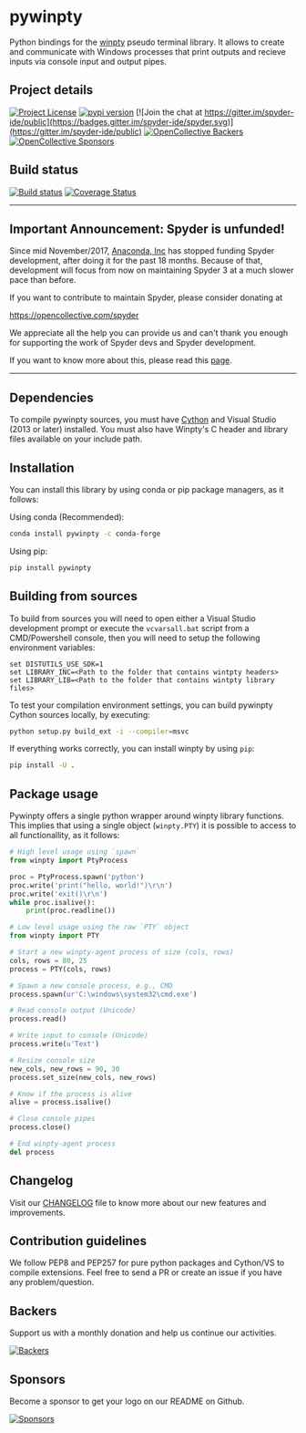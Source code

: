 # pywinpty
Python bindings for the [winpty](https://github.com/rprichard/winpty) pseudo terminal library. It
allows to create and communicate with Windows processes that print outputs and recieve inputs via
console input and output pipes.

## Project details
[![Project License](https://img.shields.io/pypi/l/pywinpty.svg)](./LICENSE.txt)
[![pypi version](https://img.shields.io/pypi/v/pywinpty.svg)](https://pypi.python.org/pypi/pywinpty)
[![Join the chat at https://gitter.im/spyder-ide/public](https://badges.gitter.im/spyder-ide/spyder.svg)](https://gitter.im/spyder-ide/public)
[![OpenCollective Backers](https://opencollective.com/spyder/backers/badge.svg?color=blue)](#backers)
[![OpenCollective Sponsors](https://opencollective.com/spyder/sponsors/badge.svg?color=blue)](#sponsors)

## Build status
[![Build status](https://ci.appveyor.com/api/projects/status/cowkuaebgeeq45v1?svg=true)](https://ci.appveyor.com/project/spyder-ide/pywinpty)
[![Coverage Status](https://coveralls.io/repos/github/spyder-ide/pywinpty/badge.svg?branch=master)](https://coveralls.io/github/spyder-ide/pywinpty?branch=master)

----

## Important Announcement: Spyder is unfunded!

Since mid November/2017, [Anaconda, Inc](https://www.anaconda.com/) has
stopped funding Spyder development, after doing it for the past 18
months. Because of that, development will focus from now on maintaining
Spyder 3 at a much slower pace than before.

If you want to contribute to maintain Spyder, please consider donating at

https://opencollective.com/spyder

We appreciate all the help you can provide us and can't thank you enough for
supporting the work of Spyder devs and Spyder development.

If you want to know more about this, please read this
[page](https://github.com/spyder-ide/spyder/wiki/Anaconda-stopped-funding-Spyder).

----


## Dependencies
To compile pywinpty sources, you must have [Cython](https://github.com/cython/cython) and Visual
Studio (2013 or later) installed. You must also have Winpty's C header and library files available
on your include path.

## Installation
You can install this library by using conda or pip package managers, as it follows:

Using conda (Recommended):
```bash
conda install pywinpty -c conda-forge
```

Using pip:
```bash
pip install pywinpty
```

## Building from sources
To build from sources you will need to open either a Visual Studio development prompt or execute
the ``vcvarsall.bat`` script from a CMD/Powershell console, then you will need to setup the
following environment variables:

```batch
set DISTUTILS_USE_SDK=1
set LIBRARY_INC=<Path to the folder that contains wintpty headers>
set LIBRARY_LIB=<Path to the folder that contains wintpty library files>
```

To test your compilation environment settings, you can build pywinpty Cython sources locally, by
executing:

```bash
python setup.py build_ext -i --compiler=msvc
```

If everything works correctly, you can install winpty by using ``pip``:

```bash
pip install -U .
```

## Package usage
Pywinpty offers a single python wrapper around winpty library functions. This implies that using a
single object (``winpty.PTY``) it is possible to access to all functionallity, as it follows:

```python
# High level usage using `spawn`
from winpty import PtyProcess

proc = PtyProcess.spawn('python')
proc.write('print("hello, world!")\r\n')
proc.write('exit()\r\n')
while proc.isalive():
	print(proc.readline())

# Low level usage using the raw `PTY` object
from winpty import PTY

# Start a new winpty-agent process of size (cols, rows)
cols, rows = 80, 25
process = PTY(cols, rows)

# Spawn a new console process, e.g., CMD
process.spawn(ur'C:\windows\system32\cmd.exe')

# Read console output (Unicode)
process.read()

# Write input to console (Unicode)
process.write(u'Text')

# Resize console size
new_cols, new_rows = 90, 30
process.set_size(new_cols, new_rows)

# Know if the process is alive
alive = process.isalive()

# Close console pipes
process.close()

# End winpty-agent process
del process
```

## Changelog
Visit our [CHANGELOG](CHANGELOG.md) file to know more about our new features and improvements.

## Contribution guidelines
We follow PEP8 and PEP257 for pure python packages and Cython/VS to compile extensions. Feel free
to send a PR or create an issue if you have any problem/question.

## Backers

Support us with a monthly donation and help us continue our activities.

[![Backers](https://opencollective.com/spyder/backers.svg)](https://opencollective.com/spyder#support)

## Sponsors

Become a sponsor to get your logo on our README on Github.

[![Sponsors](https://opencollective.com/spyder/sponsors.svg)](https://opencollective.com/spyder#support)
